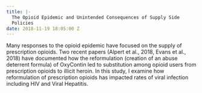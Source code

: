 ```yaml
---
title: |-
  The Opioid Epidemic and Unintended Consequences of Supply Side
  Policies
date: 2018-11-19 18:05:00 Z
---
```


Many responses to the opioid epidemic have focused on the supply of prescription opioids. Two recent papers (Alpert et al., 2018, Evans et al., 2018) have documented how the reformulation (creation of an abuse deterrent formula) of OxyContin led to substitution among opioid users from prescription opioids to illicit heroin. In this study, I examine how reformulation of prescription opioids has impacted rates of viral infection including HIV and Viral Hepatitis. 